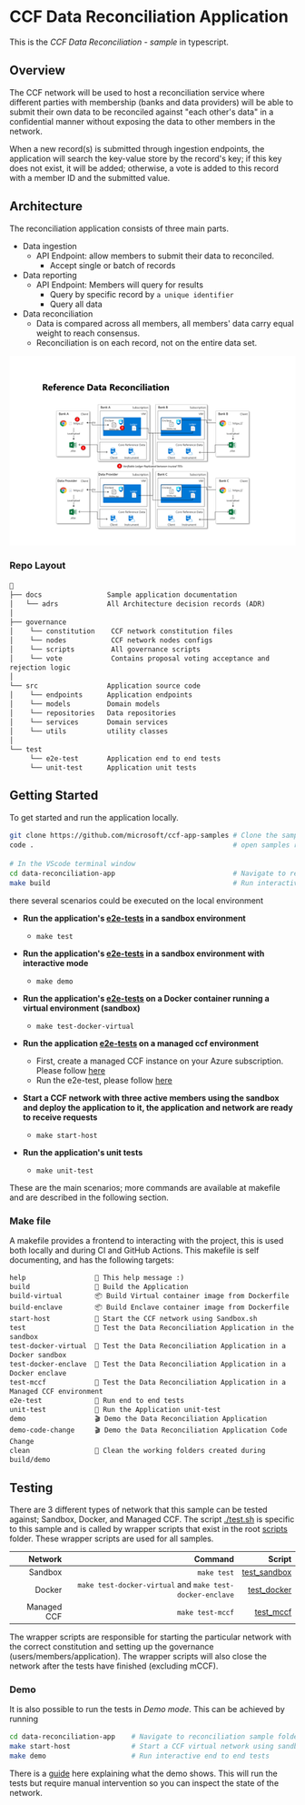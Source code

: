 # CCF Data Reconciliation Application

This is the _CCF Data Reconciliation - sample_ in typescript.

## Overview

The CCF network will be used to host a reconciliation service where different parties with membership (banks and data providers) will be able to submit their own data to be reconciled against "each other's data" in a confidential manner without exposing the data to other members in the network.

When a new record(s) is submitted through ingestion endpoints, the application will search the key-value store by the record's key; if this key does not exist, it will be added; otherwise, a vote is added to this record with a member ID and the submitted value.

## Architecture

The reconciliation application consists of three main parts.

- Data ingestion
  - API Endpoint: allow members to submit their data to reconciled.
    - Accept single or batch of records
- Data reporting
  - API Endpoint: Members will query for results
    - Query by specific record by `a unique identifier`
    - Query all data
- Data reconciliation
  - Data is compared across all members, all members' data carry equal weight to reach consensus.
  - Reconciliation is on each record, not on the entire data set.

![architecture diagram](./docs/images/architecture.png)

### Repo Layout

```text
📂
├── docs                Sample application documentation
│   └── adrs            All Architecture decision records (ADR)
│
├── governance
│    └── constitution    CCF network constitution files
│    └── nodes           CCF network nodes configs
│    └── scripts         All governance scripts
│    └── vote            Contains proposal voting acceptance and rejection logic
│
└── src                 Application source code
│    └── endpoints      Application endpoints
│    └── models         Domain models
│    └── repositories   Data repositories
│    └── services       Domain services
│    └── utils          utility classes
│
└── test
     └── e2e-test       Application end to end tests
     └── unit-test      Application unit tests

```

## Getting Started

To get started and run the application locally.

```bash
git clone https://github.com/microsoft/ccf-app-samples # Clone the samples repository
code .                                                 # open samples repository in Visual studio code

# In the VScode terminal window
cd data-reconciliation-app                             # Navigate to reconciliation sample folder
make build                                             # Run interactive end to end tests
```

there several scenarios could be executed on the local environment

- **Run the application's [e2e-tests](./test/test.sh) in a sandbox environment**

  - `make test`

- **Run the application's [e2e-tests](./test/test.sh) in a sandbox environment with interactive mode**

  - `make demo`

- **Run the application's [e2e-tests](./test/test.sh) on a Docker container running a virtual environment (sandbox)**

  - `make test-docker-virtual`

- **Run the application [e2e-tests](./test/test.sh) on a managed ccf environment**

  - First, create a managed CCF instance on your Azure subscription. Please follow [here](https://github.com/microsoft/ccf-app-samples/tree/main/deploy#deploying-the-ccf-samples)
  - Run the e2e-test, please follow [here](https://github.com/microsoft/ccf-app-samples/tree/main/deploy#deploying-a-ccf-application-to-azure-managed-ccf)

- **Start a CCF network with three active members using the sandbox and deploy the application to it, the application and network are ready to receive requests**

  - `make start-host`

- **Run the application's unit tests**
  - `make unit-test`

These are the main scenarios; more commands are available at makefile and are described in the following section.

### Make file

A makefile provides a frontend to interacting with the project, this is used both locally and during CI and GitHub Actions. This makefile is self documenting, and has the following targets:

```text
help                 💬 This help message :)
build                🔨 Build the Application
build-virtual        📦 Build Virtual container image from Dockerfile
build-enclave        📦 Build Enclave container image from Dockerfile
start-host           🏃 Start the CCF network using Sandbox.sh
test                 🧪 Test the Data Reconciliation Application in the sandbox
test-docker-virtual  🧪 Test the Data Reconciliation Application in a Docker sandbox
test-docker-enclave  🧪 Test the Data Reconciliation Application in a Docker enclave
test-mccf            🧪 Test the Data Reconciliation Application in a Managed CCF environment
e2e-test             🧪 Run end to end tests
unit-test            🧪 Run the Application unit-test
demo                 🎬 Demo the Data Reconciliation Application
demo-code-change     🎬 Demo the Data Reconciliation Application Code Change
clean                🧹 Clean the working folders created during build/demo
```

## Testing

There are 3 different types of network that this sample can be tested against; Sandbox, Docker, and Managed CCF. The script [./test.sh](./test/test.sh) is specific to this sample and is called by wrapper scripts that exist in the root [scripts](../scripts/) folder. These wrapper scripts are used for all samples.

|     Network |                                                   Command |                                     Script |
| ----------: | --------------------------------------------------------: | -----------------------------------------: |
|     Sandbox |                                               `make test` | [test_sandbox](../scripts/test_sandbox.sh) |
|      Docker | `make test-docker-virtual` and `make test-docker-enclave` |   [test_docker](../scripts/test_docker.sh) |
| Managed CCF |                                          `make test-mccf` |     [test_mccf](../scripts/test_docker.sh) |

The wrapper scripts are responsible for starting the particular network with the correct constitution and setting up the governance (users/members/application). The wrapper scripts will also close the network after the tests have finished (excluding mCCF).

### Demo

It is also possible to run the tests in _Demo mode_. This can be achieved by running

```bash
cd data-reconciliation-app    # Navigate to reconciliation sample folder
make start-host               # Start a CCF virtual network using sandbox
make demo                     # Run interactive end to end tests
```

There is a [guide](./docs/demo-guidance.md) here explaining what the demo shows. This will run the tests but require manual intervention so you can inspect the state of the network.
